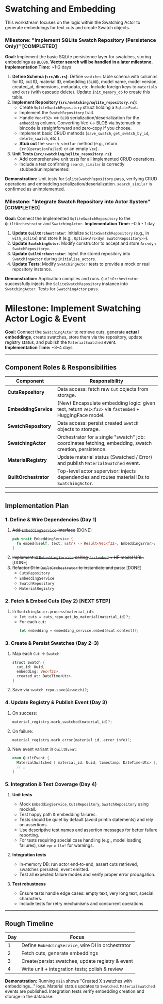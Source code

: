 # Swatching and Embedding

This workstream focuses on the logic within the Swatching Actor to generate embeddings for text cuts and create Swatch objects.

### Milestone: "Implement SQLite Swatch Repository (Persistence Only)" [COMPLETED]

**Goal:** Implement the basic SQLite persistence layer for swatches, storing embeddings as `BLOB`s. **Vector search will be handled in a later milestone.**
**Implementation Time:** ~1-2 days

1.  **Define Schema (`src/db.rs`)**: Define `swatches` table schema with columns for ID, cut ID, material ID, embedding (`BLOB`), model name, model version, created_at, dimensions, metadata, etc. Include foreign keys to `materials` and `cuts` (with cascade delete). Update `init_memory_db` to create this table.
2.  **Implement Repository (`src/swatching/sqlite_repository.rs`)**:
    - Create `SqliteSwatchRepository` struct holding a `SqlitePool`.
    - Implement the `SwatchRepository` trait.
    - Handle `Vec<f32>` <=> `BLOB` serialization/deserialization for the `embedding` column. Converting Vec<f32> ↔ BLOB via bytemuck or bincode is straightforward and zero‑copy if you choose.
    - Implement basic CRUD methods (`save_swatch`, `get_swatch_by_id`, `delete_swatch`, etc.).
    - **Stub out** the `search_similar` method (e.g., return `Err(OperationFailed)` or an empty `Vec`).
3.  **Unit Tests (`src/swatching/sqlite_repository.rs`)**:
    - Add comprehensive unit tests for all implemented CRUD operations.
    - Include a test confirming `search_similar` is correctly stubbed/unimplemented.

**Demonstration:** Unit tests for `SqliteSwatchRepository` pass, verifying CRUD operations and embedding serialization/deserialization. `search_similar` is confirmed as unimplemented.

### Milestone: "Integrate Swatch Repository into Actor System" [COMPLETED]

**Goal:** Connect the implemented `SqliteSwatchRepository` to the `QuiltOrchestrator` and `SwatchingActor`.
**Implementation Time:** ~0.5 - 1 day

1.  **Update `QuiltOrchestrator`**: Initialize `SqliteSwatchRepository` (e.g., in `with_sqlite`) and store it (e.g., `Option<Arc<dyn SwatchRepository>>`).
2.  **Update `SwatchingActor`**: Modify constructor to accept and store `Arc<dyn SwatchRepository>`.
3.  **Update `QuiltOrchestrator`**: Inject the stored repository into `SwatchingActor` during `initialize_actors`.
4.  **Update Tests**: Modify `SwatchingActor` tests to provide a mock or real repository instance.

**Demonstration:** Application compiles and runs. `QuiltOrchestrator` successfully injects the `SqliteSwatchRepository` instance into `SwatchingActor`. Tests for `SwatchingActor` pass.

# Milestone: Implement Swatching Actor Logic & Event

**Goal:** Connect the `SwatchingActor` to retrieve cuts, generate **actual embeddings**, create swatches, store them via the repository, update registry status, and publish the `MaterialSwatched` event.  
**Implementation Time:** ~3–4 days

---

## Component Roles & Responsibilities

| Component             | Responsibility                                                                                         |
| --------------------- | ------------------------------------------------------------------------------------------------------ |
| **CutsRepository**    | Data access: fetch raw `Cut` objects from storage.                                                     |
| **EmbeddingService**  | (New) Encapsulate embedding logic: given text, return `Vec<f32>` via `fastembed` + HuggingFace model.  |
| **SwatchRepository**  | Data access: persist created `Swatch` objects to storage.                                              |
| **SwatchingActor**    | Orchestrator for a single "swatch" job: coordinates fetching, embedding, swatch creation, persistence. |
| **MaterialRegistry**  | Update material status (Swatched / Error) and publish `MaterialSwatched` event.                        |
| **QuiltOrchestrator** | Top-level actor supervisor: injects dependencies and routes material IDs to `SwatchingActor`.          |

---

## Implementation Plan

### 1. Define & Wire Dependencies (Day 1)

1. ~~Add `EmbeddingService` interface~~ [DONE]
   ```rust
   pub trait EmbeddingService {
     fn embed(&self, text: &str) -> Result<Vec<f32>, EmbeddingError>;
   }
   ```
2. ~~Implement `HfEmbeddingService` calling `fastembed` + HF model URL.~~ [DONE]
3. ~~Refactor DI in `QuiltOrchestrator` to instantiate and pass:~~ [DONE]
   - `CutsRepository`
   - `EmbeddingService`
   - `SwatchRepository`
   - `MaterialRegistry`

### 2. Fetch & Embed Cuts (Day 2) [NEXT STEP]

1. In `SwatchingActor.process(material_id)`:
   - `let cuts = cuts_repo.get_by_material(material_id)?;`
   - For each `cut`:
     ```rust
     let embedding = embedding_service.embed(&cut.content)?;
     ```

### 3. Create & Persist Swatches (Day 2–3)

1. Map each `Cut` → `Swatch`:
   ```rust
   struct Swatch {
     cut_id: Uuid,
     embedding: Vec<f32>,
     created_at: DateTime<Utc>,
   }
   ```
2. Save via `swatch_repo.save(&swatch)?;`

### 4. Update Registry & Publish Event (Day 3)

1. On success:
   ```rust
   material_registry.mark_swatched(material_id)?;
   ```
2. On failure:
   ```rust
   material_registry.mark_error(material_id, error_info)?;
   ```
3. New event variant in `QuiltEvent`:
   ```rust
   enum QuiltEvent {
     MaterialSwatched { material_id: Uuid, timestamp: DateTime<Utc> },
     // …
   }
   ```

### 5. Integration & Test Coverage (Day 4)

1. **Unit tests**

   - Mock `EmbeddingService`, `CutsRepository`, `SwatchRepository` using mockall.
   - Test happy path & embedding failures.
   - Tests should be quiet by default (avoid println statements) and rely on assertions.
   - Use descriptive test names and assertion messages for better failure reporting.
   - For tests requiring special case handling (e.g., model loading failures), use `eprintln!` for warnings.

2. **Integration tests**

   - In-memory DB: run actor end-to-end, assert cuts retrieved, swatches persisted, event emitted.
   - Test all expected failure modes and verify proper error propagation.

3. **Test robustness**
   - Ensure tests handle edge cases: empty text, very long text, special characters.
   - Include tests for retry mechanisms and concurrent operations.

---

## Rough Timeline

| Day | Focus                                              |
| --- | -------------------------------------------------- |
| 1   | Define `EmbeddingService`, wire DI in orchestrator |
| 2   | Fetch cuts, generate embeddings                    |
| 3   | Create/persist swatches, update registry & event   |
| 4   | Write unit + integration tests; polish & review    |

**Demonstration:** Running `main` shows "Created X swatches with embeddings..." logs. Material status updates to `Swatched`. `MaterialSwatched` events are published. Integration tests verify embedding creation and storage in the database.
